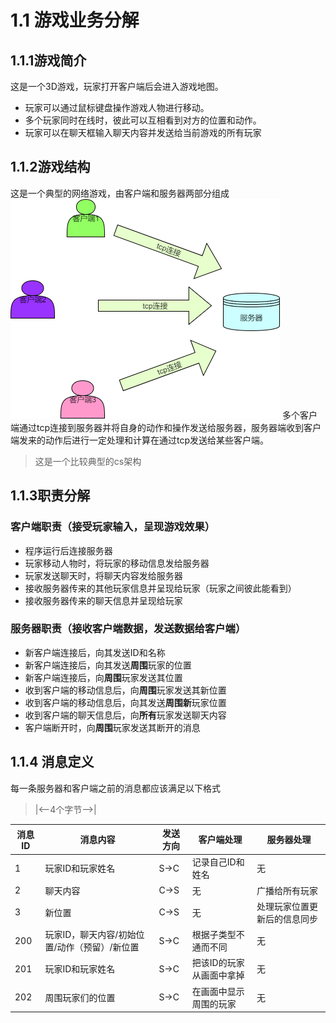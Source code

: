 # 1.1 游戏业务分解
## 1.1.1游戏简介

这是一个3D游戏，玩家打开客户端后会进入游戏地图。
+ 玩家可以通过鼠标键盘操作游戏人物进行移动。
+ 多个玩家同时在线时，彼此可以互相看到对方的位置和动作。
+ 玩家可以在聊天框输入聊天内容并发送给当前游戏的所有玩家

## 1.1.2游戏结构

这是一个典型的网络游戏，由客户端和服务器两部分组成
![](/assets/结构图.png)
多个客户端通过tcp连接到服务器并将自身的动作和操作发送给服务器，服务器端收到客户端发来的动作后进行一定处理和计算在通过tcp发送给某些客户端。

> 这是一个比较典型的cs架构

## 1.1.3职责分解

### 客户端职责（接受玩家输入，呈现游戏效果）

+ 程序运行后连接服务器
+ 玩家移动人物时，将玩家的移动信息发给服务器
+ 玩家发送聊天时，将聊天内容发给服务器
+ 接收服务器传来的其他玩家信息并呈现给玩家（玩家之间彼此能看到）
+ 接收服务器传来的聊天信息并呈现给玩家

### 服务器职责（接收客户端数据，发送数据给客户端）

+ 新客户端连接后，向其发送ID和名称
+ 新客户端连接后，向其发送**周围**玩家的位置
+ 新客户端连接后，向**周围**玩家发送其位置
+ 收到客户端的移动信息后，向**周围**玩家发送其新位置
+ 收到客户端的移动信息后，向其发送**周围新**玩家位置
+ 收到客户端的聊天信息后，向**所有**玩家发送聊天内容
+ 客户端断开时，向**周围**玩家发送其断开的消息

## 1.1.4 消息定义

每一条服务器和客户端之前的消息都应该满足以下格式
> |<--4个字节-->|

消息ID|消息内容|发送方向|客户端处理|服务器处理
-|-|-|-|-
1|玩家ID和玩家姓名|S->C|记录自己ID和姓名|无
2|聊天内容|C->S|无|广播给所有玩家
3|新位置|C->S|无|处理玩家位置更新后的信息同步
200|玩家ID，聊天内容/初始位置/动作（预留）/新位置|S->C|根据子类型不通而不同|无
201|玩家ID和玩家姓名|S->C|把该ID的玩家从画面中拿掉|无
202|周围玩家们的位置|S->C|在画面中显示周围的玩家|无



